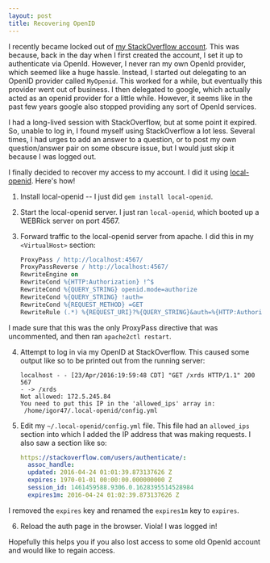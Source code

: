 ```yaml
---
layout: post
title: Recovering OpenID
---
```


I recently became locked out of [my StackOverflow account](https://stackoverflow.com/users/153995/igor-serebryany).
This was because, back in the day when I first created the account, I set it up to authenticate via OpenId.
However, I never ran my own OpenId provider, which seemed like a huge hassle.
Instead, I started out delegating to an OpenID provider called `MyOpenid`.
This worked for a while, but eventually this provider went out of business.
I then delegated to google, which actually acted as an openid provider for a little while.
However, it seems like in the past few years google also stopped providing any sort of OpenId services.

I had a long-lived session with StackOverflow, but at some point it expired.
So, unable to log in, I found myself using StackOverflow a lot less.
Several times, I had urges to add an answer to a question, or to post my own question/answer pair on some obscure issue, but I would just skip it because I was logged out.

I finally decided to recover my access to my account.
I did it using [local-openid](https://bogomips.org/local-openid/).
Here's how!

1. Install local-openid -- I just did `gem install local-openid`.

2. Start the local-openid server.
  I just ran `local-openid`, which booted up a WEBRick server on port 4567.

3. Forward traffic to the local-openid server from apache.
  I did this in my `<VirtualHost>` section:

   ```apache
   ProxyPass / http://localhost:4567/
   ProxyPassReverse / http://localhost:4567/
   RewriteEngine on
   RewriteCond %{HTTP:Authorization} !^$
   RewriteCond %{QUERY_STRING} openid.mode=authorize
   RewriteCond %{QUERY_STRING} !auth=
   RewriteCond %{REQUEST_METHOD} =GET
   RewriteRule (.*) %{REQUEST_URI}?%{QUERY_STRING}&auth=%{HTTP:Authorization} [L]
   ```
  I made sure that this was the only ProxyPass directive that was uncommented, and then ran `apache2ctl restart`.

4. Attempt to log in via my OpenID at StackOverflow.
  This caused some output like so to be printed out from the running server:

   ```
   localhost - - [23/Apr/2016:19:59:48 CDT] "GET /xrds HTTP/1.1" 200 567
   - -> /xrds
   Not allowed: 172.5.245.84
   You need to put this IP in the 'allowed_ips' array in:
    /home/igor47/.local-openid/config.yml
   ```

5. Edit my `~/.local-openid/config.yml` file.
  This file had an `allowed_ips` section into which I added the IP address that was making requests.
  I also saw a section like so:

   ```yaml
   https://stackoverflow.com/users/authenticate/:
     assoc_handle:
     updated: 2016-04-24 01:01:39.873137626 Z
     expires: 1970-01-01 00:00:00.000000000 Z
     session_id: 1461459588.9306.0.1628395514528984
     expires1m: 2016-04-24 01:02:39.873137626 Z
   ```
  I removed the `expires` key and renamed the `expires1m` key to `expires`.

6. Reload the auth page in the browser. Viola! I was logged in!

Hopefully this helps you if you also lost access to some old OpenId account and would like to regain access.
